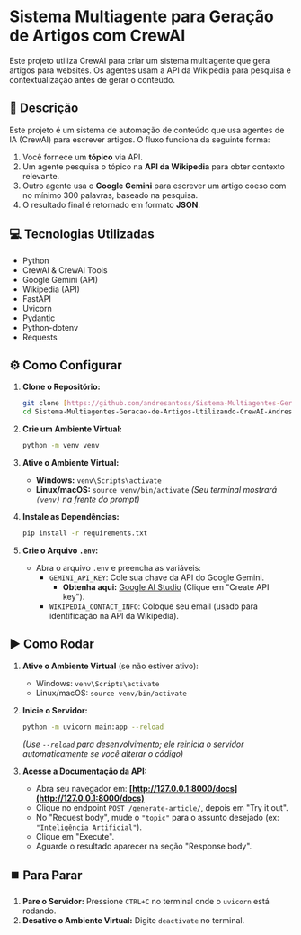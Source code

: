 # Sistema Multiagente para Geração de Artigos com CrewAI

Este projeto utiliza CrewAI para criar um sistema multiagente que gera artigos para websites. Os agentes usam a API da Wikipedia para pesquisa e contextualização antes de gerar o conteúdo.

## 🎯 Descrição

Este projeto é um sistema de automação de conteúdo que usa agentes de IA (CrewAI) para escrever artigos. O fluxo funciona da seguinte forma:

1.  Você fornece um **tópico** via API.
2.  Um agente pesquisa o tópico na **API da Wikipedia** para obter contexto relevante.
3.  Outro agente usa o **Google Gemini** para escrever um artigo coeso com no mínimo 300 palavras, baseado na pesquisa.
4.  O resultado final é retornado em formato **JSON**.

## 💻 Tecnologias Utilizadas

* Python
* CrewAI & CrewAI Tools
* Google Gemini (API)
* Wikipedia (API)
* FastAPI
* Uvicorn
* Pydantic
* Python-dotenv
* Requests

## ⚙️ Como Configurar

1.  **Clone o Repositório:**
    ```bash
    git clone [https://github.com/andresantoss/Sistema-Multiagentes-Geracao-de-Artigos-Utilizando-CrewAI-Andresantoss.git](https://github.com/andresantoss/Sistema-Multiagentes-Geracao-de-Artigos-Utilizando-CrewAI-Andresantoss.git)
    cd Sistema-Multiagentes-Geracao-de-Artigos-Utilizando-CrewAI-Andresantoss
    ```

2.  **Crie um Ambiente Virtual:**
    ```bash
    python -m venv venv
    ```

3.  **Ative o Ambiente Virtual:**
    * **Windows:** `venv\Scripts\activate`
    * **Linux/macOS:** `source venv/bin/activate`
    *(Seu terminal mostrará `(venv)` na frente do prompt)*

4.  **Instale as Dependências:**
    ```bash
    pip install -r requirements.txt
    ```

5.  **Crie o Arquivo `.env`:**
    * Abra o arquivo `.env` e preencha as variáveis:
        * `GEMINI_API_KEY`: Cole sua chave da API do Google Gemini.
            * **Obtenha aqui:** [Google AI Studio](https://aistudio.google.com/app/apikey) (Clique em "Create API key").
        * `WIKIPEDIA_CONTACT_INFO`: Coloque seu email (usado para identificação na API da Wikipedia).

## ▶️ Como Rodar

1.  **Ative o Ambiente Virtual** (se não estiver ativo):
    * Windows: `venv\Scripts\activate`
    * Linux/macOS: `source venv/bin/activate`

2.  **Inicie o Servidor:**
    ```bash
    python -m uvicorn main:app --reload
    ```
    *(Use `--reload` para desenvolvimento; ele reinicia o servidor automaticamente se você alterar o código)*

3.  **Acesse a Documentação da API:**
    * Abra seu navegador em: **[http://127.0.0.1:8000/docs](http://127.0.0.1:8000/docs)**
    * Clique no endpoint `POST /generate-article/`, depois em "Try it out".
    * No "Request body", mude o `"topic"` para o assunto desejado (ex: `"Inteligência Artificial"`).
    * Clique em "Execute".
    * Aguarde o resultado aparecer na seção "Response body".

## ⏹️ Para Parar

1.  **Pare o Servidor:** Pressione `CTRL+C` no terminal onde o `uvicorn` está rodando.
2.  **Desative o Ambiente Virtual:** Digite `deactivate` no terminal.
